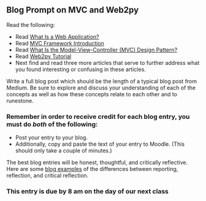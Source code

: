 ## Blog Prompt on MVC and Web2py

Read the following:

  - Read [What Is a Web Application?](https://mikkegoes.com/what-is-a-web-application/)
  - Read [MVC Framework Introduction](https://www.geeksforgeeks.org/mvc-framework-introduction/)
  - Read [What Is the Model-View-Controller (MVC) Design Pattern?](https://mikkegoes.com/model-view-controller-mvc/)
  - Read [Web2py Tutorial](https://www.tutorialspoint.com/web2py/index.htm)
  - Next find and read three more articles that serve to further address what you found interesting or confusing in these articles.

Write a full blog post which should be the length of a typical blog post from Medium. Be sure to explore and discuss your understanding of each of the concepts as well as how these concepts relate to each other and to runestone.

### Remember in order to receive credit for each blog entry, you must do *both* of the following:

  - Post your entry to your blog.
  - Additionally, copy and paste the text of your entry to Moodle. (This should only take a couple of minutes.)

The best blog entries will be honest, thoughtful, and critically reflective. Here are some [blog examples](blogreflection.md)
of the differences between reporting, reflection, and critical reflection.

### This entry is due by 8 am on the day of our next class
